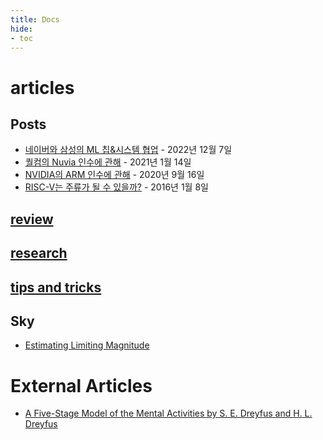 ```yaml
---
title: Docs
hide:
- toc
---
```


# articles

## Posts

- [네이버와 삼성의 ML 칩&시스템 협업](naver-and-samsung-collaboration.md) - 2022년 12월 7일
- [퀄컴의 Nuvia 인수에 관해](nuvia-acquired.md) - 2021년 1월 14일
- [NVIDIA의 ARM 인수에 관해](nvidia-to-purchase-arm.md) - 2020년 9월 16일
- [RISC-V는 주류가 될 수 있을까?](risc-v-mainstream.md) - 2016년 1월 8일

## [review](../review/index.md)

## [research](../research/index.md)

## [tips and tricks](../tips/index.md)

## Sky

- [Estimating Limiting Magnitude](../sky/limiting-magnitude.md)

# External Articles

- [A Five-Stage Model of the Mental Activities by S. E. Dreyfus and H. L. Dreyfus](five-stage-model.md)
